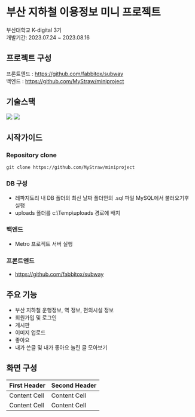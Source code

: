 # 부산 지하철 이용정보 미니 프로젝트
부산대학교 K-digital 3기  
개발기간: 2023.07.24 ~ 2023.08.16

## 프로젝트 구성
프론트엔드 : https://github.com/fabbitox/subway  
백엔드 : https://github.com/MyStraw/miniproject

## 기술스택
<img src="https://img.shields.io/badge/springboot-6DB33F?style=for-the-badge&logo=springboot&logoColor=white"> <img src="https://img.shields.io/badge/mysql-4479A1?style=for-the-badge&logo=mysql&logoColor=white">

## 시작가이드
### Repository clone
~~~
git clone https://github.com/MyStraw/miniproject
~~~
### DB 구성
- 레파지토리 내 DB 폴더의 최신 날짜 폴더안의 .sql 파일 MySQL에서 불러오기후 실행
- uploads 폴더를 c:\Temp\uploads 경로에 배치  

### 백엔드
- Metro 프로젝트 서버 실행

### 프론트엔드
- https://github.com/fabbitox/subway  

## 주요 기능
- 부산 지하철 운행정보, 역 정보, 편의시설 정보  
- 회원가입 및 로그인  
- 게시판
- 이미지 업로드  
- 좋아요  
- 내가 쓴글 및 내가 좋아요 눌린 글 모아보기  

## 화면 구성  
| First Header | Second Header |
| ------------ | ------------- |
| Content Cell | Content Cell  |
| Content Cell | Content Cell  |
